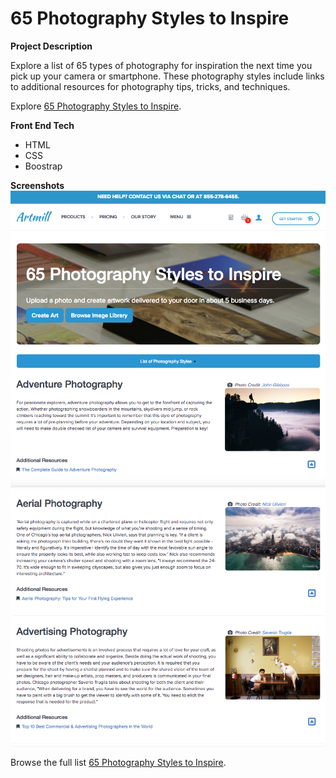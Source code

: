 # 65 Photography Styles to Inspire
**Project Description**

 Explore a list of 65 types of photography for inspiration the next time you pick up your camera or smartphone. These photography styles include links to additional resources for photography tips, tricks, and techniques.

 Explore [65 Photography Styles to Inspire](https://www.artmill.com/articles/65-types-of-photography/).


**Front End Tech**
- HTML
- CSS
- Boostrap


**Screenshots**
![65 Photography Styles](screenshots/screenshot1.png)
![65 Photography Styles Continued](screenshots/screenshot2.png)

Browse the full list [65 Photography Styles to Inspire](https://www.artmill.com/articles/65-types-of-photography/).
